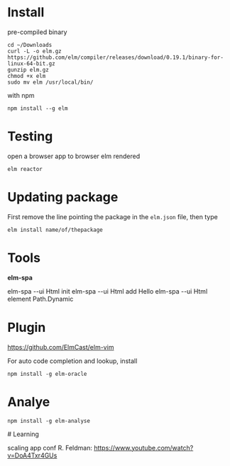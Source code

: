 
# Install

pre-compiled binary 

    cd ~/Downloads
    curl -L -o elm.gz https://github.com/elm/compiler/releases/download/0.19.1/binary-for-linux-64-bit.gz
    gunzip elm.gz
    chmod +x elm
    sudo mv elm /usr/local/bin/

with npm 

    npm install --g elm

# Testing

open a browser app to browser elm rendered

    elm reactor

# Updating package

First remove the line pointing the package in the `elm.json` file, then type 

    elm install name/of/thepackage

# Tools

**elm-spa**

elm-spa --ui Html init
elm-spa --ui Html add Hello
elm-spa --ui Html element Path.Dynamic

# Plugin

https://github.com/ElmCast/elm-vim

For auto code completion and lookup, install

    npm install -g elm-oracle

# Analye

    npm install -g elm-analyse


# Learning

scaling app conf R. Feldman: https://www.youtube.com/watch?v=DoA4Txr4GUs

